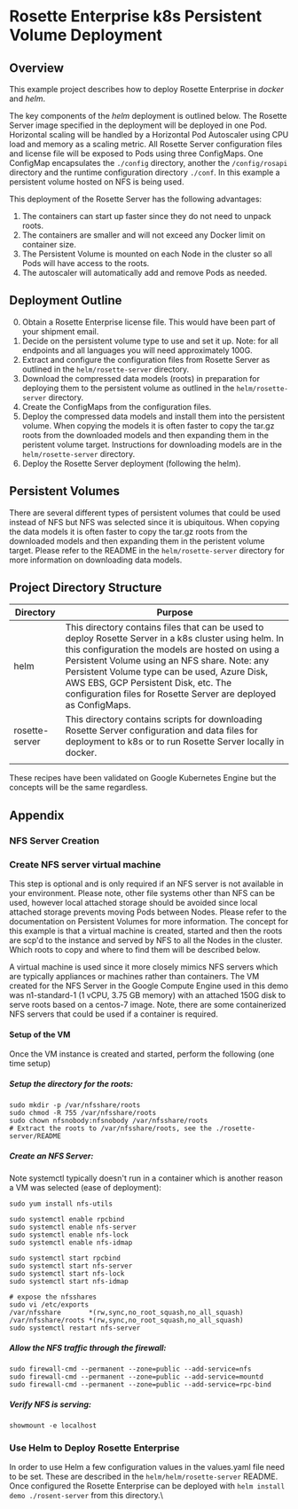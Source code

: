 # Rosette Enterprise k8s Persistent Volume Deployment
## Overview
This example project describes how to deploy Rosette Enterprise in *docker* and *helm*. 

The key components of the *helm* deployment is outlined below.
The Rosette Server image specified in the deployment will be deployed in one Pod. Horizontal scaling will be handled by a Horizontal Pod Autoscaler using CPU load and memory as a scaling metric. All Rosette Server configuration files and license file will be exposed to Pods using three ConfigMaps. One ConfigMap encapsulates the `./config` directory, another the `/config/rosapi` directory and the runtime configuration directory `./conf`. In this example a persistent volume hosted on NFS is being used.

This deployment of the Rosette Server has the following advantages:
1. The containers can start up faster since they do not need to unpack roots.
2. The containers are smaller and will not exceed any Docker limit on container size.
3. The Persistent Volume is mounted on each Node in the cluster so all Pods will have access to the roots.
4. The autoscaler will automatically add and remove Pods as needed.

## Deployment Outline
0. Obtain a Rosette Enterprise license file. This would have been part of your shipment email.
1. Decide on the persistent volume type to use and set it up. Note: for all endpoints and all languages you will need approximately 100G. 
2. Extract and configure the configuration files from Rosette Server as outlined in the `helm/rosette-server` directory. 
3. Download the compressed data models (roots) in preparation for deploying them to the persistent volume as outlined in the `helm/rosette-server` directory.
4. Create the ConfigMaps from the configuration files. 
5. Deploy the compressed data models and install them into the persistent volume. When copying the models it is often faster to copy the tar.gz roots from the downloaded models and then expanding them in the peristent volume target. Instructions for downloading models are in the `helm/rosette-server` directory. 
6. Deploy the Rosette Server deployment (following the helm).


## Persistent Volumes
There are several different types of persistent volumes that could be used instead of NFS but NFS was selected since it is ubiquitous. When copying the data models it is often faster to copy the tar.gz roots from the downloaded models and then expanding them in the peristent volume target. Please refer to the README in the `helm/rosette-server` directory for more information on downloading data models.

## Project Directory Structure

|Directory|Purpose|
|---------|-------|
|helm|This directory contains files that can be used to deploy Rosette Server in a k8s cluster using helm. In this configuration the models are hosted on using a Persistent Volume using an NFS share. Note: any Persistent Volume type can be used, Azure Disk, AWS EBS, GCP Persistent Disk, etc. The configuration files for Rosette Server are deployed as ConfigMaps.|
|rosette-server|This directory contains scripts for downloading Rosette Server configuration and data files for deployment to k8s or to run Rosette Server locally in docker.|
|||


These recipes have been validated on Google Kubernetes Engine but the concepts will be the same regardless.

## Appendix 

### NFS Server Creation

### Create NFS server virtual machine
This step is optional and is only required if an NFS server is not available in your environment. Please note, other file systems other than NFS can be used, however local attached storage should be avoided since local attached storage prevents moving Pods between Nodes. Please refer to the documentation on Persistent Volumes for more information. The concept for this example is that a virtual machine is created, started and then the roots are scp'd to the instance and served by NFS to all the Nodes in the cluster. Which roots to copy and where to find them will be described below.

A virtual machine is used since it more closely mimics NFS servers which are typically appliances or machines rather than containers. The VM created for the NFS Server in the Google Compute Engine used in this demo was n1-standard-1 (1 vCPU, 3.75 GB memory) with an attached 150G disk to serve roots based on a centos-7 image. Note, there are some containerized NFS servers that could be used if a container is required.

#### Setup of the VM
  Once the VM instance is created and started, perform the following (one time setup)

##### Setup the directory for the roots:
```
sudo mkdir -p /var/nfsshare/roots
sudo chmod -R 755 /var/nfsshare/roots
sudo chown nfsnobody:nfsnobody /var/nfsshare/roots
# Extract the roots to /var/nfsshare/roots, see the ./rosette-server/README
```
##### Create an NFS Server:
Note systemctl typically doesn't run in a container which is another reason a VM was selected (ease of deployment):
```
sudo yum install nfs-utils

sudo systemctl enable rpcbind
sudo systemctl enable nfs-server
sudo systemctl enable nfs-lock
sudo systemctl enable nfs-idmap

sudo systemctl start rpcbind
sudo systemctl start nfs-server
sudo systemctl start nfs-lock
sudo systemctl start nfs-idmap

# expose the nfsshares
sudo vi /etc/exports
/var/nfsshare		*(rw,sync,no_root_squash,no_all_squash)
/var/nfsshare/roots	*(rw,sync,no_root_squash,no_all_squash)
sudo systemctl restart nfs-server
```
##### Allow the NFS traffic through the firewall:
```
sudo firewall-cmd --permanent --zone=public --add-service=nfs
sudo firewall-cmd --permanent --zone=public --add-service=mountd
sudo firewall-cmd --permanent --zone=public --add-service=rpc-bind
```
##### Verify NFS is serving:
`showmount -e localhost`

### Use Helm to Deploy Rosette Enterprise
In order to use Helm a few configuration values in the values.yaml file need to be set. These are described in the `helm/helm/rosette-server` README. Once configured the Rosette Enterprise can be deployed with  `helm install demo ./rosent-server` from this directory.\


